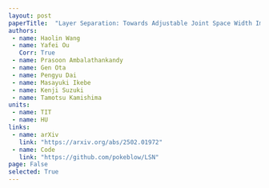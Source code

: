 ```yaml
---
layout: post
paperTitle:  "Layer Separation: Towards Adjustable Joint Space Width Images Synthesis"
authors:
 - name: Haolin Wang
 - name: Yafei Ou
   Corr: True
 - name: Prasoon Ambalathankandy
 - name: Gen Ota
 - name: Pengyu Dai
 - name: Masayuki Ikebe
 - name: Kenji Suzuki
 - name: Tamotsu Kamishima
units:
 - name: TIT
 - name: HU
links:
 - name: arXiv
   link: "https://arxiv.org/abs/2502.01972"
 - name: Code
   link: "https://github.com/pokeblow/LSN"
page: False
selected: True
---
```


